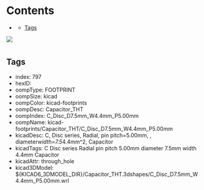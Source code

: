 



Contents
========

* [](#)
	* [Tags](#tags)
  
![][im]
# 

## Tags

- index: 797
- hexID: 
- oompType: FOOTPRINT
- oompSize: kicad
- oompColor: kicad-footprints
- oompDesc: Capacitor_THT
- oompIndex: C_Disc_D7.5mm_W4.4mm_P5.00mm
- oompName: kicad-footprints/Capacitor_THT/C_Disc_D7.5mm_W4.4mm_P5.00mm
- kicadDesc: C, Disc series, Radial, pin pitch=5.00mm, , diameter*width=7.5*4.4mm^2, Capacitor
- kicadTags: C Disc series Radial pin pitch 5.00mm  diameter 7.5mm width 4.4mm Capacitor
- kicadAttr: through_hole
- kicad3DModel: ${KICAD6_3DMODEL_DIR}/Capacitor_THT.3dshapes/C_Disc_D7.5mm_W4.4mm_P5.00mm.wrl



[im]: image.png
